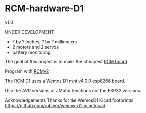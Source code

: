 # RCM-hardware-D1

v1.0

UNDER DEVELOPMENT

* ? by ? inches, ? by ? millimeters
* 2 motors and 2 servos
* battery monitoring

The goal of this project is to make the cheapest [RCM board](https://github.com/rcmgames).

Program with [RCMv2](https://github.com/rcmgames/rcmv2)

The RCM D1 uses a Wemos D1 mini v4.0.0 esp8266 board. 

Use the AVR versions of JMotor functions not the ESP32 versions.

Acknowledgements
Thanks for the WemosD1 Kicad footprints! https://github.com/rubienr/wemos-d1-mini-kicad

